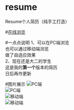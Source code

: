 # resume
Resume个人简历（纯手工打造）

#[在线浏览](http://mrzhaoben.github.io/resume)

#一点点说明
1、可以在PC端浏览  
  也可以通过移动端浏览  
  做了自适应效果  
2、现在还是大二的学生  
这是我的**第一个**版本的简历  
日后再作更新

#图片展示
![PC端](http://https://github.com/MrZhaoBen/resume/tree/master/img1.png)  
![PC端](http://https://github.com/MrZhaoBen/resume/tree/master/img2.png)  
![移动端](http://https://github.com/MrZhaoBen/resume/tree/master/img3.png)  
![移动端](http://https://github.com/MrZhaoBen/resume/tree/master/img4.png)
